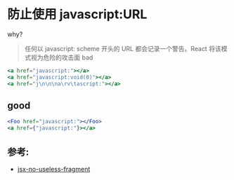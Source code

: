 # 防止使用 javascript:URL

why?

> 任何以 javascript: scheme 开头的 URL 都会记录一个警告。React 将该模式视为危险的攻击面
> bad

```jsx
<a href="javascript:"></a>
<a href="javascript:void(0)"></a>
<a href="j\n\n\na\rv\tascript:"></a>
```

## good

```jsx
<Foo href="javascript:"></Foo>
<a href={"javascript:"}></a>
```

## 参考:

- [jsx-no-useless-fragment](https://github.com/jsx-eslint/eslint-plugin-react/blob/c42b624d0fb9ad647583a775ab9751091eec066f/docs/rules/jsx-no-useless-fragment)
